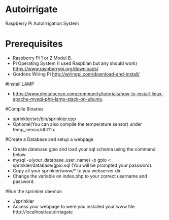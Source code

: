 # Autoirrigate
Raspberry Pi AutoIrrigation System

# Prerequisites
* Raspberry Pi 1 or 2 Model B.
* Pi Operating System (I used Raspbian but any should work) https://www.raspberrypi.org/downloads/
* Gordons Wiring Pi http://wiringpi.com/download-and-install/

#Install LAMP

* https://www.digitalocean.com/community/tutorials/how-to-install-linux-apache-mysql-php-lamp-stack-on-ubuntu

#Compile Binaries
* sprinkler/src/bin/sprinkler.cpp
* Optional(You can also compile the temperature sensor) under temp_sensor/dht11.c

#Create a Database  and setup a webpage
* Create database gpio and load your sql schema using the command below.
* mysql -u(your_database_user_name) -p gpio  < sprinkler/database/gpio.sql (You will be prompted your password).
* Copy all your sprinkler/www/* to you webserver dir.
* Change the variable on index.php to your correct username and password.

#Run the sprinkler daemon
* ./sprinkler
* Access your webpage to were you installed your www file  http://localhost/autoirriagate


